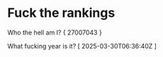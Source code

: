 # Fuck the rankings

Who the hell am I?
{ 27007043 }

What fucking year is it?
[ 2025-03-30T06:36:40Z ]
